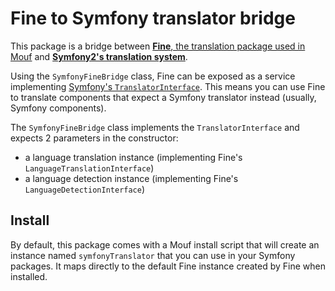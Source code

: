 Fine to Symfony translator bridge
=================================

This package is a bridge between [**Fine**, the translation package used in Mouf](http://mouf-php.com/packages/mouf/utils.i18n.fine/README.md)
and [**Symfony2's translation system**](symfony.com/doc/current/book/translation.html).

Using the `SymfonyFineBridge` class, Fine can be exposed as a service implementing [Symfony's `TranslatorInterface`](http://api.symfony.com/2.0/Symfony/Component/Translation/TranslatorInterface.html).
This means you can use Fine to translate components that expect a Symfony translator instead (usually, Symfony components).

The `SymfonyFineBridge` class implements the `TranslatorInterface` and expects 2 parameters in the constructor:

- a language translation instance (implementing Fine's `LanguageTranslationInterface`)
- a language detection instance (implementing Fine's `LanguageDetectionInterface`)

Install
-------

By default, this package comes with a Mouf install script that will create an instance named `symfonyTranslator` that you can use in your Symfony packages. It maps directly to the default
Fine instance created by Fine when installed.
